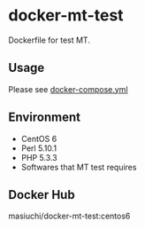 # docker-mt-test
Dockerfile for test MT.

## Usage

Please see [docker-compose.yml](https://github.com/masiuchi/docker-mt-test/blob/centos6/docker-compose.yml)

## Environment

* CentOS 6
* Perl 5.10.1
* PHP 5.3.3
* Softwares that MT test requires

## Docker Hub

masiuchi/docker-mt-test:centos6

